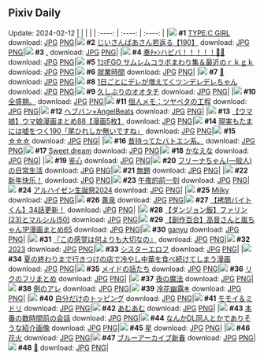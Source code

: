 ## Pixiv Daily
Update: 2024-02-12
|      |      |      |
| :----: | :----: | :----: |
|![](https://pixiv.microyu.workers.dev/c/240x480/img-master/img/2024/02/10/00/00/06/115906406_p0_master1200.jpg) **#1** [TYPE:C GIRL](https://www.pixiv.net/artworks/115906406) download: [JPG](https://pixiv.microyu.workers.dev/img-original/img/2024/02/10/00/00/06/115906406_p0.jpg) [PNG](https://pixiv.microyu.workers.dev/img-original/img/2024/02/10/00/00/06/115906406_p0.png)|![](https://pixiv.microyu.workers.dev/c/240x480/img-master/img/2024/02/10/11/11/57/115917788_p0_master1200.jpg) **#2** [じいさんばあさん若返る【190】](https://www.pixiv.net/artworks/115917788) download: [JPG](https://pixiv.microyu.workers.dev/img-original/img/2024/02/10/11/11/57/115917788_p0.jpg) [PNG](https://pixiv.microyu.workers.dev/img-original/img/2024/02/10/11/11/57/115917788_p0.png)|![](https://pixiv.microyu.workers.dev/c/240x480/img-master/img/2024/02/10/00/00/25/115906527_p0_master1200.jpg) **#3** [.](https://www.pixiv.net/artworks/115906527) download: [JPG](https://pixiv.microyu.workers.dev/img-original/img/2024/02/10/00/00/25/115906527_p0.jpg) [PNG](https://pixiv.microyu.workers.dev/img-original/img/2024/02/10/00/00/25/115906527_p0.png)|
|![](https://pixiv.microyu.workers.dev/c/240x480/img-master/img/2024/02/10/03/09/52/115911580_p0_master1200.jpg) **#4** [奏ﾁｬﾝハピバ！！！！！🎂🎉](https://www.pixiv.net/artworks/115911580) download: [JPG](https://pixiv.microyu.workers.dev/img-original/img/2024/02/10/03/09/52/115911580_p0.jpg) [PNG](https://pixiv.microyu.workers.dev/img-original/img/2024/02/10/03/09/52/115911580_p0.png)|![](https://pixiv.microyu.workers.dev/c/240x480/img-master/img/2024/02/10/00/19/02/115907578_p0_master1200.jpg) **#5** [1ｺﾏFGO サムレムコラボまわり集＆最近のｒｋｇｋ](https://www.pixiv.net/artworks/115907578) download: [JPG](https://pixiv.microyu.workers.dev/img-original/img/2024/02/10/00/19/02/115907578_p0.jpg) [PNG](https://pixiv.microyu.workers.dev/img-original/img/2024/02/10/00/19/02/115907578_p0.png)|![](https://pixiv.microyu.workers.dev/c/240x480/img-master/img/2024/02/10/17/59/47/115926478_p0_master1200.jpg) **#6** [就業時間](https://www.pixiv.net/artworks/115926478) download: [JPG](https://pixiv.microyu.workers.dev/img-original/img/2024/02/10/17/59/47/115926478_p0.jpg) [PNG](https://pixiv.microyu.workers.dev/img-original/img/2024/02/10/17/59/47/115926478_p0.png)|
|![](https://pixiv.microyu.workers.dev/c/240x480/img-master/img/2024/02/11/06/27/36/115945063_p0_master1200.jpg) **#7** [🐚](https://www.pixiv.net/artworks/115945063) download: [JPG](https://pixiv.microyu.workers.dev/img-original/img/2024/02/11/06/27/36/115945063_p0.jpg) [PNG](https://pixiv.microyu.workers.dev/img-original/img/2024/02/11/06/27/36/115945063_p0.png)|![](https://pixiv.microyu.workers.dev/c/240x480/img-master/img/2024/02/11/00/01/11/115938210_p0_master1200.jpg) **#8** [1日ごとにデレが増えてくツンデレデレちゃん](https://www.pixiv.net/artworks/115938210) download: [JPG](https://pixiv.microyu.workers.dev/img-original/img/2024/02/11/00/01/11/115938210_p0.jpg) [PNG](https://pixiv.microyu.workers.dev/img-original/img/2024/02/11/00/01/11/115938210_p0.png)|![](https://pixiv.microyu.workers.dev/c/240x480/img-master/img/2024/02/10/18/30/15/115927450_p0_master1200.jpg) **#9** [久しぶりのオオタチ](https://www.pixiv.net/artworks/115927450) download: [JPG](https://pixiv.microyu.workers.dev/img-original/img/2024/02/10/18/30/15/115927450_p0.jpg) [PNG](https://pixiv.microyu.workers.dev/img-original/img/2024/02/10/18/30/15/115927450_p0.png)|
|![](https://pixiv.microyu.workers.dev/c/240x480/img-master/img/2024/02/10/22/30/27/115931250_p0_master1200.jpg) **#10** [全盛期。](https://www.pixiv.net/artworks/115931250) download: [JPG](https://pixiv.microyu.workers.dev/img-original/img/2024/02/10/22/30/27/115931250_p0.jpg) [PNG](https://pixiv.microyu.workers.dev/img-original/img/2024/02/10/22/30/27/115931250_p0.png)|![](https://pixiv.microyu.workers.dev/c/240x480/img-master/img/2024/02/10/06/00/08/115913503_p0_master1200.jpg) **#11** [個人メモ：ツヤベタの工程](https://www.pixiv.net/artworks/115913503) download: [JPG](https://pixiv.microyu.workers.dev/img-original/img/2024/02/10/06/00/08/115913503_p0.jpg) [PNG](https://pixiv.microyu.workers.dev/img-original/img/2024/02/10/06/00/08/115913503_p0.png)|![](https://pixiv.microyu.workers.dev/c/240x480/img-master/img/2024/02/10/12/03/25/115919026_p0_master1200.jpg) **#12** [ヘブバン×AngelBeats](https://www.pixiv.net/artworks/115919026) download: [JPG](https://pixiv.microyu.workers.dev/img-original/img/2024/02/10/12/03/25/115919026_p0.jpg) [PNG](https://pixiv.microyu.workers.dev/img-original/img/2024/02/10/12/03/25/115919026_p0.png)|
|![](https://pixiv.microyu.workers.dev/c/240x480/img-master/img/2024/02/10/00/02/23/115906859_p0_master1200.jpg) **#13** [【ウマ娘】ウマ娘漫画まとめ88【漫画5枚】](https://www.pixiv.net/artworks/115906859) download: [JPG](https://pixiv.microyu.workers.dev/img-original/img/2024/02/10/00/02/23/115906859_p0.jpg) [PNG](https://pixiv.microyu.workers.dev/img-original/img/2024/02/10/00/02/23/115906859_p0.png)|![](https://pixiv.microyu.workers.dev/c/240x480/img-master/img/2024/02/11/19/33/24/115958526_p0_master1200.jpg) **#14** [現実もたまには嘘をつく190「尾ひれしか無いですね」](https://www.pixiv.net/artworks/115958526) download: [JPG](https://pixiv.microyu.workers.dev/img-original/img/2024/02/11/19/33/24/115958526_p0.jpg) [PNG](https://pixiv.microyu.workers.dev/img-original/img/2024/02/11/19/33/24/115958526_p0.png)|![](https://pixiv.microyu.workers.dev/c/240x480/img-master/img/2024/02/10/12/00/10/115918873_p0_master1200.jpg) **#15** [☆☆☆](https://www.pixiv.net/artworks/115918873) download: [JPG](https://pixiv.microyu.workers.dev/img-original/img/2024/02/10/12/00/10/115918873_p0.jpg) [PNG](https://pixiv.microyu.workers.dev/img-original/img/2024/02/10/12/00/10/115918873_p0.png)|
|![](https://pixiv.microyu.workers.dev/c/240x480/img-master/img/2024/02/11/08/31/08/115915654_p0_master1200.jpg) **#16** [昔持ってたバトエン系。](https://www.pixiv.net/artworks/115915654) download: [JPG](https://pixiv.microyu.workers.dev/img-original/img/2024/02/11/08/31/08/115915654_p0.jpg) [PNG](https://pixiv.microyu.workers.dev/img-original/img/2024/02/11/08/31/08/115915654_p0.png)|![](https://pixiv.microyu.workers.dev/c/240x480/img-master/img/2024/02/11/06/12/16/115940705_p0_master1200.jpg) **#17** [Sweet dream](https://www.pixiv.net/artworks/115940705) download: [JPG](https://pixiv.microyu.workers.dev/img-original/img/2024/02/11/06/12/16/115940705_p0.jpg) [PNG](https://pixiv.microyu.workers.dev/img-original/img/2024/02/11/06/12/16/115940705_p0.png)|![](https://pixiv.microyu.workers.dev/c/240x480/img-master/img/2024/02/10/10/09/54/115916814_p0_master1200.jpg) **#18** [かなえな](https://www.pixiv.net/artworks/115916814) download: [JPG](https://pixiv.microyu.workers.dev/img-original/img/2024/02/10/10/09/54/115916814_p0.jpg) [PNG](https://pixiv.microyu.workers.dev/img-original/img/2024/02/10/10/09/54/115916814_p0.png)|
|![](https://pixiv.microyu.workers.dev/c/240x480/img-master/img/2024/02/11/12/57/26/115951697_p0_master1200.jpg) **#19** [鉴心](https://www.pixiv.net/artworks/115951697) download: [JPG](https://pixiv.microyu.workers.dev/img-original/img/2024/02/11/12/57/26/115951697_p0.jpg) [PNG](https://pixiv.microyu.workers.dev/img-original/img/2024/02/11/12/57/26/115951697_p0.png)|![](https://pixiv.microyu.workers.dev/c/240x480/img-master/img/2024/02/10/00/00/26/115906532_p0_master1200.jpg) **#20** [フリーナちゃん(一般人)の日常生活](https://www.pixiv.net/artworks/115906532) download: [JPG](https://pixiv.microyu.workers.dev/img-original/img/2024/02/10/00/00/26/115906532_p0.jpg) [PNG](https://pixiv.microyu.workers.dev/img-original/img/2024/02/10/00/00/26/115906532_p0.png)|![](https://pixiv.microyu.workers.dev/c/240x480/img-master/img/2024/02/11/18/30/46/115959359_p0_master1200.jpg) **#21** [無題](https://www.pixiv.net/artworks/115959359) download: [JPG](https://pixiv.microyu.workers.dev/img-original/img/2024/02/11/18/30/46/115959359_p0.jpg) [PNG](https://pixiv.microyu.workers.dev/img-original/img/2024/02/11/18/30/46/115959359_p0.png)|
|![](https://pixiv.microyu.workers.dev/c/240x480/img-master/img/2024/02/11/00/00/14/115938032_p0_master1200.jpg) **#22** [新年快乐！](https://www.pixiv.net/artworks/115938032) download: [JPG](https://pixiv.microyu.workers.dev/img-original/img/2024/02/11/00/00/14/115938032_p0.jpg) [PNG](https://pixiv.microyu.workers.dev/img-original/img/2024/02/11/00/00/14/115938032_p0.png)|![](https://pixiv.microyu.workers.dev/c/240x480/img-master/img/2024/02/11/13/39/30/115952605_p0_master1200.jpg) **#23** [午夜的前一刻](https://www.pixiv.net/artworks/115952605) download: [JPG](https://pixiv.microyu.workers.dev/img-original/img/2024/02/11/13/39/30/115952605_p0.jpg) [PNG](https://pixiv.microyu.workers.dev/img-original/img/2024/02/11/13/39/30/115952605_p0.png)|![](https://pixiv.microyu.workers.dev/c/240x480/img-master/img/2024/02/11/00/00/32/115938102_p0_master1200.jpg) **#24** [アルハイゼン生誕祭2024](https://www.pixiv.net/artworks/115938102) download: [JPG](https://pixiv.microyu.workers.dev/img-original/img/2024/02/11/00/00/32/115938102_p0.jpg) [PNG](https://pixiv.microyu.workers.dev/img-original/img/2024/02/11/00/00/32/115938102_p0.png)|
|![](https://pixiv.microyu.workers.dev/c/240x480/img-master/img/2024/02/10/00/17/35/115907525_p0_master1200.jpg) **#25** [Milky](https://www.pixiv.net/artworks/115907525) download: [JPG](https://pixiv.microyu.workers.dev/img-original/img/2024/02/10/00/17/35/115907525_p0.jpg) [PNG](https://pixiv.microyu.workers.dev/img-original/img/2024/02/10/00/17/35/115907525_p0.png)|![](https://pixiv.microyu.workers.dev/c/240x480/img-master/img/2024/02/11/01/31/44/115941077_p0_master1200.jpg) **#26** [黄泉](https://www.pixiv.net/artworks/115941077) download: [JPG](https://pixiv.microyu.workers.dev/img-original/img/2024/02/11/01/31/44/115941077_p0.jpg) [PNG](https://pixiv.microyu.workers.dev/img-original/img/2024/02/11/01/31/44/115941077_p0.png)|![](https://pixiv.microyu.workers.dev/c/240x480/img-master/img/2024/02/11/12/00/27/115950567_p0_master1200.jpg) **#27** [【拷問バイトくん】34話更新！](https://www.pixiv.net/artworks/115950567) download: [JPG](https://pixiv.microyu.workers.dev/img-original/img/2024/02/11/12/00/27/115950567_p0.jpg) [PNG](https://pixiv.microyu.workers.dev/img-original/img/2024/02/11/12/00/27/115950567_p0.png)|
|![](https://pixiv.microyu.workers.dev/c/240x480/img-master/img/2024/02/10/19/05/53/115928438_p0_master1200.jpg) **#28** [【ダンジョン飯】ファリン(23)とマルシル(50)](https://www.pixiv.net/artworks/115928438) download: [JPG](https://pixiv.microyu.workers.dev/img-original/img/2024/02/10/19/05/53/115928438_p0.jpg) [PNG](https://pixiv.microyu.workers.dev/img-original/img/2024/02/10/19/05/53/115928438_p0.png)|![](https://pixiv.microyu.workers.dev/c/240x480/img-master/img/2024/02/10/00/02/15/115906844_p0_master1200.jpg) **#29** [【創作百合】高音さんと嵐ちゃん1P漫画まとめ65](https://www.pixiv.net/artworks/115906844) download: [JPG](https://pixiv.microyu.workers.dev/img-original/img/2024/02/10/00/02/15/115906844_p0.jpg) [PNG](https://pixiv.microyu.workers.dev/img-original/img/2024/02/10/00/02/15/115906844_p0.png)|![](https://pixiv.microyu.workers.dev/c/240x480/img-master/img/2024/02/11/19/24/31/115960851_p0_master1200.jpg) **#30** [ganyu](https://www.pixiv.net/artworks/115960851) download: [JPG](https://pixiv.microyu.workers.dev/img-original/img/2024/02/11/19/24/31/115960851_p0.jpg) [PNG](https://pixiv.microyu.workers.dev/img-original/img/2024/02/11/19/24/31/115960851_p0.png)|
|![](https://pixiv.microyu.workers.dev/c/240x480/img-master/img/2024/02/10/18/44/33/115927790_p0_master1200.jpg) **#31** [『この感覚は何よりも大切なの』](https://www.pixiv.net/artworks/115927790) download: [JPG](https://pixiv.microyu.workers.dev/img-original/img/2024/02/10/18/44/33/115927790_p0.jpg) [PNG](https://pixiv.microyu.workers.dev/img-original/img/2024/02/10/18/44/33/115927790_p0.png)|![](https://pixiv.microyu.workers.dev/c/240x480/img-master/img/2024/02/10/00/00/16/115906477_p0_master1200.jpg) **#32** [2023](https://www.pixiv.net/artworks/115906477) download: [JPG](https://pixiv.microyu.workers.dev/img-original/img/2024/02/10/00/00/16/115906477_p0.jpg) [PNG](https://pixiv.microyu.workers.dev/img-original/img/2024/02/10/00/00/16/115906477_p0.png)|![](https://pixiv.microyu.workers.dev/c/240x480/img-master/img/2024/02/11/00/13/14/115938830_p0_master1200.jpg) **#33** [シスターエロフ](https://www.pixiv.net/artworks/115938830) download: [JPG](https://pixiv.microyu.workers.dev/img-original/img/2024/02/11/00/13/14/115938830_p0.jpg) [PNG](https://pixiv.microyu.workers.dev/img-original/img/2024/02/11/00/13/14/115938830_p0.png)|
|![](https://pixiv.microyu.workers.dev/c/240x480/img-master/img/2024/02/11/00/36/58/115939600_p0_master1200.jpg) **#34** [夏の終わりまで行きつけの店で冷やし中華を食べ続けてしまう漫画](https://www.pixiv.net/artworks/115939600) download: [JPG](https://pixiv.microyu.workers.dev/img-original/img/2024/02/11/00/36/58/115939600_p0.jpg) [PNG](https://pixiv.microyu.workers.dev/img-original/img/2024/02/11/00/36/58/115939600_p0.png)|![](https://pixiv.microyu.workers.dev/c/240x480/img-master/img/2024/02/11/01/27/20/115940964_p0_master1200.jpg) **#35** [メイドの話たち](https://www.pixiv.net/artworks/115940964) download: [JPG](https://pixiv.microyu.workers.dev/img-original/img/2024/02/11/01/27/20/115940964_p0.jpg) [PNG](https://pixiv.microyu.workers.dev/img-original/img/2024/02/11/01/27/20/115940964_p0.png)|![](https://pixiv.microyu.workers.dev/c/240x480/img-master/img/2024/02/11/20/35/54/115962964_p0_master1200.jpg) **#36** [リクのフリまとめ](https://www.pixiv.net/artworks/115962964) download: [JPG](https://pixiv.microyu.workers.dev/img-original/img/2024/02/11/20/35/54/115962964_p0.jpg) [PNG](https://pixiv.microyu.workers.dev/img-original/img/2024/02/11/20/35/54/115962964_p0.png)|
|![](https://pixiv.microyu.workers.dev/c/240x480/img-master/img/2024/02/11/19/48/04/115961433_p0_master1200.jpg) **#37** [夜の魔法](https://www.pixiv.net/artworks/115961433) download: [JPG](https://pixiv.microyu.workers.dev/img-original/img/2024/02/11/19/48/04/115961433_p0.jpg) [PNG](https://pixiv.microyu.workers.dev/img-original/img/2024/02/11/19/48/04/115961433_p0.png)|![](https://pixiv.microyu.workers.dev/c/240x480/img-master/img/2024/02/11/14/46/58/115954062_p0_master1200.jpg) **#38** [例のアレ](https://www.pixiv.net/artworks/115954062) download: [JPG](https://pixiv.microyu.workers.dev/img-original/img/2024/02/11/14/46/58/115954062_p0.jpg) [PNG](https://pixiv.microyu.workers.dev/img-original/img/2024/02/11/14/46/58/115954062_p0.png)|![](https://pixiv.microyu.workers.dev/c/240x480/img-master/img/2024/02/10/01/01/56/115908961_p0_master1200.jpg) **#39** [冷花幽露❄](https://www.pixiv.net/artworks/115908961) download: [JPG](https://pixiv.microyu.workers.dev/img-original/img/2024/02/10/01/01/56/115908961_p0.jpg) [PNG](https://pixiv.microyu.workers.dev/img-original/img/2024/02/10/01/01/56/115908961_p0.png)|
|![](https://pixiv.microyu.workers.dev/c/240x480/img-master/img/2024/02/10/12/00/42/115918949_p0_master1200.jpg) **#40** [自分だけのトッピング](https://www.pixiv.net/artworks/115918949) download: [JPG](https://pixiv.microyu.workers.dev/img-original/img/2024/02/10/12/00/42/115918949_p0.jpg) [PNG](https://pixiv.microyu.workers.dev/img-original/img/2024/02/10/12/00/42/115918949_p0.png)|![](https://pixiv.microyu.workers.dev/c/240x480/img-master/img/2024/02/10/11/46/16/115918536_p0_master1200.jpg) **#41** [モモイ＆ミドリ](https://www.pixiv.net/artworks/115918536) download: [JPG](https://pixiv.microyu.workers.dev/img-original/img/2024/02/10/11/46/16/115918536_p0.jpg) [PNG](https://pixiv.microyu.workers.dev/img-original/img/2024/02/10/11/46/16/115918536_p0.png)|![](https://pixiv.microyu.workers.dev/c/240x480/img-master/img/2024/02/11/16/30/02/115956322_p0_master1200.jpg) **#42** [あむあむ](https://www.pixiv.net/artworks/115956322) download: [JPG](https://pixiv.microyu.workers.dev/img-original/img/2024/02/11/16/30/02/115956322_p0.jpg) [PNG](https://pixiv.microyu.workers.dev/img-original/img/2024/02/11/16/30/02/115956322_p0.png)|
|![](https://pixiv.microyu.workers.dev/c/240x480/img-master/img/2024/02/11/00/02/06/115938301_p0_master1200.jpg) **#43** [本番の数時間前の会話](https://www.pixiv.net/artworks/115938301) download: [JPG](https://pixiv.microyu.workers.dev/img-original/img/2024/02/11/00/02/06/115938301_p0.jpg) [PNG](https://pixiv.microyu.workers.dev/img-original/img/2024/02/11/00/02/06/115938301_p0.png)|![](https://pixiv.microyu.workers.dev/c/240x480/img-master/img/2024/02/10/22/28/06/115934952_p0_master1200.jpg) **#44** [なんかDL同人とかでありそうな紹介画像](https://www.pixiv.net/artworks/115934952) download: [JPG](https://pixiv.microyu.workers.dev/img-original/img/2024/02/10/22/28/06/115934952_p0.jpg) [PNG](https://pixiv.microyu.workers.dev/img-original/img/2024/02/10/22/28/06/115934952_p0.png)|![](https://pixiv.microyu.workers.dev/c/240x480/img-master/img/2024/02/10/19/09/12/115928533_p0_master1200.jpg) **#45** [星](https://www.pixiv.net/artworks/115928533) download: [JPG](https://pixiv.microyu.workers.dev/img-original/img/2024/02/10/19/09/12/115928533_p0.jpg) [PNG](https://pixiv.microyu.workers.dev/img-original/img/2024/02/10/19/09/12/115928533_p0.png)|
|![](https://pixiv.microyu.workers.dev/c/240x480/img-master/img/2024/02/10/00/00/28/115906540_p0_master1200.jpg) **#46** [花火](https://www.pixiv.net/artworks/115906540) download: [JPG](https://pixiv.microyu.workers.dev/img-original/img/2024/02/10/00/00/28/115906540_p0.jpg) [PNG](https://pixiv.microyu.workers.dev/img-original/img/2024/02/10/00/00/28/115906540_p0.png)|![](https://pixiv.microyu.workers.dev/c/240x480/img-master/img/2024/02/10/12/22/43/115919376_p0_master1200.jpg) **#47** [ブルーアーカイブ新春](https://www.pixiv.net/artworks/115919376) download: [JPG](https://pixiv.microyu.workers.dev/img-original/img/2024/02/10/12/22/43/115919376_p0.jpg) [PNG](https://pixiv.microyu.workers.dev/img-original/img/2024/02/10/12/22/43/115919376_p0.png)|![](https://pixiv.microyu.workers.dev/c/240x480/img-master/img/2024/02/10/01/00/49/115908927_p0_master1200.jpg) **#48** [🐉](https://www.pixiv.net/artworks/115908927) download: [JPG](https://pixiv.microyu.workers.dev/img-original/img/2024/02/10/01/00/49/115908927_p0.jpg) [PNG](https://pixiv.microyu.workers.dev/img-original/img/2024/02/10/01/00/49/115908927_p0.png)|
